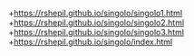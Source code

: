 +https://rshepil.github.io/singolo/singolo1.html
+https://rshepil.github.io/singolo/singolo2.html
+https://rshepil.github.io/singolo/singolo3.html
+https://rshepil.github.io/singolo/index.html
